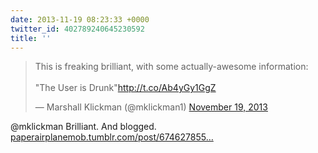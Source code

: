 ```yaml
---
date: 2013-11-19 08:23:33 +0000
twitter_id: 402789240645230592
title: ''
---
```


<blockquote class="twitter-tweet"><p lang="en" dir="ltr">This is freaking brilliant, with some actually-awesome information:<br><br>&quot;The User is Drunk&quot;<a href="http://t.co/Ab4yGy1GgZ">http://t.co/Ab4yGy1GgZ</a></p>&mdash; Marshall Klickman (@mklickman1) <a href="https://twitter.com/mklickman1/status/402684251319308289?ref_src=twsrc%5Etfw">November 19, 2013</a></blockquote>
<script async src="https://platform.twitter.com/widgets.js" charset="utf-8"></script>

@mklickman Brilliant. And blogged. [paperairplanemob.tumblr.com/post/674627855…](http://paperairplanemob.tumblr.com/post/67462785530)
